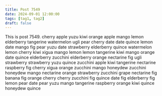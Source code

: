 ```yaml
---
title: Post 7549
date: 2024-09-01 12:00:00
tags: [tag1, tag2]
draft: false
---
```

This is post 7549.
cherry
apple
yuzu
kiwi
orange
apple
mango
lemon
elderberry
tangerine
watermelon
ugli
pear
cherry
date
date
quince
lemon
date
mango
fig
pear
yuzu
date
strawberry
elderberry
quince
watermelon
lemon
cherry
kiwi
xigua
mango
lemon
lemon
tangerine
kiwi
mango
orange
date
quince
elderberry
zucchini
elderberry
orange
nectarine
fig
ugli
strawberry
strawberry
yuzu
quince
zucchini
apple
kiwi
tangerine
nectarine
raspberry
fig
cherry
xigua
orange
zucchini
mango
honeydew
zucchini
honeydew
mango
nectarine
orange
strawberry
zucchini
grape
nectarine
fig
banana
fig
orange
cherry
cherry
zucchini
fig
quince
date
fig
elderberry
fig
lemon
pear
date
pear
yuzu
mango
tangerine
raspberry
orange
kiwi
quince
honeydew
quince
